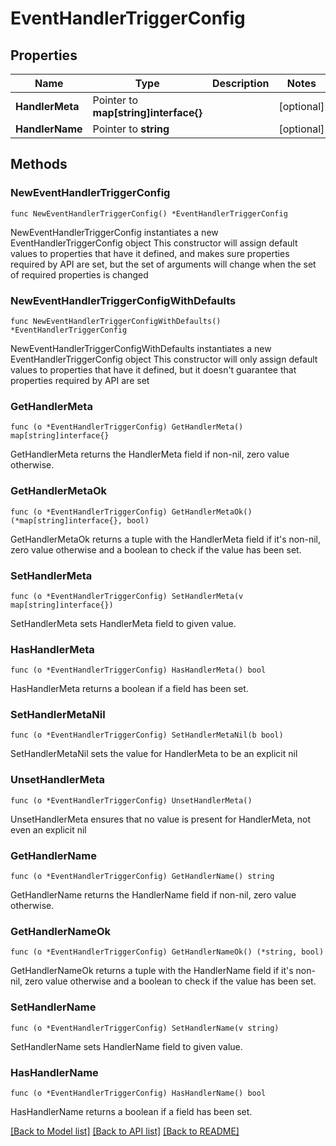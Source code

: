 # EventHandlerTriggerConfig

## Properties

Name | Type | Description | Notes
------------ | ------------- | ------------- | -------------
**HandlerMeta** | Pointer to **map[string]interface{}** |  | [optional] 
**HandlerName** | Pointer to **string** |  | [optional] 

## Methods

### NewEventHandlerTriggerConfig

`func NewEventHandlerTriggerConfig() *EventHandlerTriggerConfig`

NewEventHandlerTriggerConfig instantiates a new EventHandlerTriggerConfig object
This constructor will assign default values to properties that have it defined,
and makes sure properties required by API are set, but the set of arguments
will change when the set of required properties is changed

### NewEventHandlerTriggerConfigWithDefaults

`func NewEventHandlerTriggerConfigWithDefaults() *EventHandlerTriggerConfig`

NewEventHandlerTriggerConfigWithDefaults instantiates a new EventHandlerTriggerConfig object
This constructor will only assign default values to properties that have it defined,
but it doesn't guarantee that properties required by API are set

### GetHandlerMeta

`func (o *EventHandlerTriggerConfig) GetHandlerMeta() map[string]interface{}`

GetHandlerMeta returns the HandlerMeta field if non-nil, zero value otherwise.

### GetHandlerMetaOk

`func (o *EventHandlerTriggerConfig) GetHandlerMetaOk() (*map[string]interface{}, bool)`

GetHandlerMetaOk returns a tuple with the HandlerMeta field if it's non-nil, zero value otherwise
and a boolean to check if the value has been set.

### SetHandlerMeta

`func (o *EventHandlerTriggerConfig) SetHandlerMeta(v map[string]interface{})`

SetHandlerMeta sets HandlerMeta field to given value.

### HasHandlerMeta

`func (o *EventHandlerTriggerConfig) HasHandlerMeta() bool`

HasHandlerMeta returns a boolean if a field has been set.

### SetHandlerMetaNil

`func (o *EventHandlerTriggerConfig) SetHandlerMetaNil(b bool)`

 SetHandlerMetaNil sets the value for HandlerMeta to be an explicit nil

### UnsetHandlerMeta
`func (o *EventHandlerTriggerConfig) UnsetHandlerMeta()`

UnsetHandlerMeta ensures that no value is present for HandlerMeta, not even an explicit nil
### GetHandlerName

`func (o *EventHandlerTriggerConfig) GetHandlerName() string`

GetHandlerName returns the HandlerName field if non-nil, zero value otherwise.

### GetHandlerNameOk

`func (o *EventHandlerTriggerConfig) GetHandlerNameOk() (*string, bool)`

GetHandlerNameOk returns a tuple with the HandlerName field if it's non-nil, zero value otherwise
and a boolean to check if the value has been set.

### SetHandlerName

`func (o *EventHandlerTriggerConfig) SetHandlerName(v string)`

SetHandlerName sets HandlerName field to given value.

### HasHandlerName

`func (o *EventHandlerTriggerConfig) HasHandlerName() bool`

HasHandlerName returns a boolean if a field has been set.


[[Back to Model list]](../README.md#documentation-for-models) [[Back to API list]](../README.md#documentation-for-api-endpoints) [[Back to README]](../README.md)


